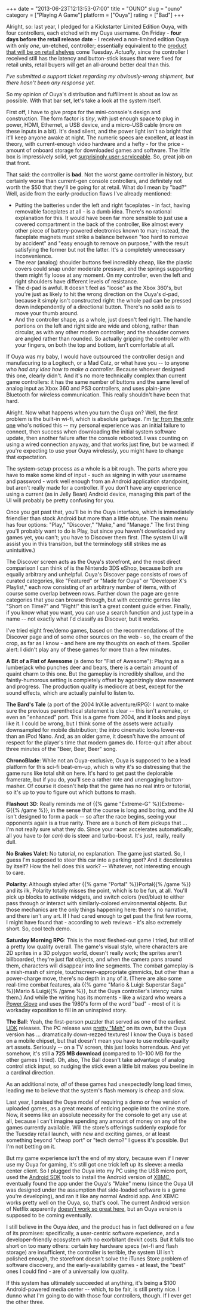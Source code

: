 +++
date = "2013-06-23T12:13:53-07:00"
title = "OUNO"
slug = "ouno"
category = ["Playing A Game"]
platform = ["Ouya"]
rating = ["Bad"]
+++

Alright, so: last year, I pledged for a Kickstarter Limited Edition Ouya, with four controllers, each etched with my Ouya username.  On Friday - <b>four days before the retail release date</b> - I received a non-limited edition Ouya with only <i>one</i>, un-etched, controller; essentially equivalent to the <a href="http://shop.ouya.tv">product that will be on retail shelves</a> come Tuesday.  <i>Actually</i>, since the controller I received still has the latency and button-stick issues that were fixed for retail units, retail buyers will get an all-around better deal than this.

<i>I've submitted a support ticket regarding my obviously-wrong shipment, but there hasn't been any response yet.</i>

So my opinion of Ouya's distribution and fulfillment is about as low as possible.  With that bar set, let's take a look at the system itself.

First off, I have to give props for the mini-console's design and construction.  The form factor is <i>tiny</i>, with just enough space to plug in power, HDMI, Ethernet, a USB device, and a micro-USB cable (more on these inputs in a bit).  It's dead silent, and the power light isn't so bright that it'll keep anyone awake at night.  The numeric specs are excellent, at least in theory, with current-enough video hardware and a hefty - for the price - amount of onboard storage for downloaded games and software.  The little box is impressively solid, yet <a href="http://www.ifixit.com/Device/Ouya">surprisingly user-serviceable</a>.  So, great job on that front.

That said: the controller is <b>bad</b>.  Not the worst game controller in history, but certainly worse than current-gen console controllers, and definitely not worth the $50 that they'll be going for at retail.  What do I mean by "bad?"  Well, aside from the early-production flaws I've already mentioned:

<ul>
<li>Putting the batteries under the left and right faceplates - in fact, having removable faceplates at all - is a dumb idea.  There's no rational explanation for this.  It would have been far more sensible to just use a covered compartment in the back of the controller, like almost every other piece of battery-powered electronics known to man; instead, the faceplate magnets must strike a balance between "too hard to remove by accident" and "easy enough to remove on purpose," with the result satisfying the former but not the latter.  It's a completely unnecessary inconvenience.</li>
<li>The rear (analog) shoulder buttons feel incredibly cheap, like the plastic covers could snap under moderate pressure, and the springs supporting them might fly loose at any moment.  On my controller, even the left and right shoulders have different levels of resistance.</li>
<li>The d-pad is awful.  It doesn't feel as "loose" as the Xbox 360's, but you're just as likely to hit the wrong direction on the Ouya's d-pad, because it simply isn't constructed right: the whole pad can be pressed down independently of a directional button.  There's no solid axis to move your thumb around.</li>
<li>And the controller shape, as a whole, just doesn't feel right.  The handle portions on the left and right side are wide and oblong, rather than circular, as with any other modern controller; and the shoulder corners are angled rather than rounded.  So actually gripping the controller with your fingers, on both the top and bottom, isn't comfortable at all.</li>
</ul>

If Ouya was my baby, I would have outsourced the controller design and manufacuring to a Logitech, or a Mad Catz, or what have you -- to anyone who <i>had any idea how to make a controller</i>.  Because whoever designed this one, clearly didn't.  And it's no more technically complex than current game controllers: it has the same number of buttons and the same level of analog input as Xbox 360 and PS3 controllers, and uses plain-jane Bluetooth for wireless communication.  This really shouldn't have been that hard.

Alright.  Now what happens when you turn the Ouya on?  Well, the first problem is the built-in wi-fi, which is absolute garbage.  I'm <a href="https://www.google.com/search?q=ouya+wifi">far from the only one</a> who's noticed this -- my personal experience was an initial failure to connect, then success when downloading the initial system software update, then another failure after the console rebooted.  I was counting on using a wired connection anyway, and that works just fine, but be warned: if you're expecting to use your Ouya wirelessly, you might have to change that expectation.

The system-setup process as a whole is a bit rough.  The parts where you have to make some kind of input - such as signing in with your username and password - work well enough from an Android application standpoint, but aren't really made for a controller.  If you don't have any experience using a current (as in Jelly Bean) Android device, managing this part of the UI will probably be pretty confusing for you.

Once you get past that, you'll be in the Ouya interface, which is immediately friendlier than stock Android but more than a little obtuse.  The main menu has four options: "Play," "Discover," "Make," and "Manage."  The first thing you'll probably want to do is Play, but since you haven't downloaded any games yet, you can't; you have to Discover them first.  (The system UI will assist you in this transition, but the terminology still strikes me as unintuitive.)

The Discover screen acts as the Ouya's storefront, and the most direct comparison I can think of is the Nintendo 3DS eShop, because both are equally arbitrary and unhelpful.  Ouya's Discover page consists of rows of curated categories, like "Featured" or "Made for Ouya" or "Developer X's Playlist," each row consisting of an arbitrary number of items, with of course some overlap between rows.  Further down the page are genre categories that you can browse through, but with eccentric genres like "Short on Time?" and "Fight!" this isn't a great content guide either.  Finally, if you know what you want, you can use a search function and just type in a name -- not exactly what I'd classify as Discover, but it works.

I've tried eight free/demo games, based on the recommendations of the Discover page and of some other sources on the web - so, the cream of the crop, as far as I know - and here are my thoughts on each of them.  Spoiler alert: I didn't play any of these games for more than a few minutes.

<b>A Bit of a Fist of Awesome</b> (a demo for "Fist of Awesome"): Playing as a lumberjack who punches deer and bears, there is a certain amount of quaint charm to this one.  But the gameplay is incredibly shallow, and the faintly-humorous setting is completely offset by agonizingly slow movement and progress.  The production quality is mediocre at best, except for the sound effects, which are actually painful to listen to.

<b>The Bard's Tale</b> (a port of the 2004 InXile adventure/RPG): I want to make sure the previous parenthetical statement is clear -- this isn't a remake, or even an "enhanced" port.  This is a game from 2004, and it looks and plays like it.  I could be wrong, but I think some of the assets were actually downsampled for mobile distribution; the intro cinematic looks lower-res than an iPod Nano.  And, as an older game, it doesn't have the amount of respect for the player's time that modern games do.  I force-quit after about three minutes of the "Beer, Beer, Beer" song.

<b>ChronoBlade</b>: While not an Ouya-exclusive, Ouya is supposed to be a lead platform for this sci-fi beat-em-up, which is why it's so distressing that the game runs like total shit on here.  It's hard to get past the deplorable framerate, but if you do, you'll see a rather rote and unengaging button-masher.  Of course it doesn't help that the game has no real intro or tutorial, so it's up to you to figure out which buttons to mash.

<b>Flashout 3D</b>: Really reminds me of {{% game "Extreme-G" %}}Extreme-G{{% /game %}}, in the sense that the course is long and boring, and the AI isn't designed to form a pack -- so after the race begins, seeing your opponents again is a true rarity.  There are a bunch of item pickups that ... I'm not really sure what they do.  Since your racer accelerates automatically, all you have to (or <i>can</i>) do is steer and turbo-boost.  It's just, really, really dull.

<b>No Brakes Valet</b>: No tutorial, no explanation.  The game just started.  So, I guess I'm supposed to steer this car into a parking spot?  And it decelerates by itself?  How the hell does this work?  -- Whatever, not interesting enough to care.

<b>Polarity</b>: Although styled after {{% game "Portal" %}}Portal{{% /game %}} and its ilk, Polarity totally misses the point, which is to be fun, at all.  You'll pick up blocks to activate widgets, and switch colors (red/blue) to either pass through or interact with similarly-colored environmental objects.  But those mechanics are the only things happening here: there's no narrative, and there isn't any art.  If I had cared enough to get past the first few rooms, I might have found that - according to web reviews - it's also extremely short.  So, cool tech demo.

<b>Saturday Morning RPG</b>: This is the most fleshed-out game I tried, but still of a pretty low quality overall.  The game's visual style, where characters are 2D sprites in a 3D polygon world, doesn't really work; the sprites aren't billboarded, they're just flat objects, and when the camera pans around them, characters will disappear into line segments.  The combat gameplay is a mish-mash of simple, touchscreen-appropriate gimmicks, but other than a power-charge move, there's no depth in any of it.  (There are also some real-time combat features, ala {{% game "Mario & Luigi: Superstar Saga" %}}Mario & Luigi{{% /game %}}, but the Ouya controller's latency ruins them.)  And while the writing has its moments - like a wizard who wears a <a href="http://en.wikipedia.org/wiki/Power_Glove">Power Glove</a> and uses the 1980's form of the word "bad" - most of it is workaday exposition to fill in an uninspired story.

<b>The Ball</b>: Yeah, the first-person puzzler that served as one of the earliest <a href="http://www.unrealengine.com/udk/">UDK</a> releases.  The PC release was <a href="http://www.metacritic.com/game/pc/the-ball">pretty "Meh"</a> on its own, but the Ouya version has ... dramatically down-rezzed textures!  I know the Ouya is based on a mobile chipset, but that doesn't mean you have to use mobile-quailty art assets.  Seriously -- on a TV screen, this just looks horrendous.  And yet somehow, it's still a <b>725 MB download</b> (compared to 10-100 MB for the other games I tried).  Oh, also, The Ball doesn't take advantage of analog control stick input, so nudging the stick even a little bit makes you beeline in a cardinal direction.

As an additional note, <i>all</i> of these games had unexpectedly long load times, leading me to believe that the system's flash memory is cheap and slow.

Last year, I praised the Ouya model of requiring a demo or free version of uploaded games, as a great means of enticing people into the online store.  Now, it seems like an absolute necessity for the console to get any use at all, because I can't imagine spending any amount of money on any of the games currently available.  Will the store's offerings suddenly explode for the Tuesday retail launch, with new and exciting games, or at least something beyond "cheap port" or "tech demo?"  I guess it's possible.  But I'm not betting on it.

But my game experience isn't the end of my story, because even if I never use my Ouya for gaming, it's still got one trick left up its sleeve: a media center client.  So I plugged the Ouya into my PC using the USB micro port, used the <a href="http://developer.android.com/sdk/index.html">Android SDK</a> tools to install the Android version of <a href="http://xbmc.org/">XBMC</a>, eventually found the app under the Ouya's "Make" menu (since the Ouya UI was designed under the assumption that side-loaded software is a game you're developing), and ran it like any normal Android app.  And XBMC works pretty well on the Ouya, so, that's cool.  The current Android version of Netflix apparently <a href="http://ouyaboards.com/ouya-apps/766-netflix-running-ouya.html">doesn't work so great here</a>, but an Ouya version is supposed to be coming eventually.

I still believe in the Ouya <i>idea</i>, and the product has in fact delivered on a few of its promises: specifically, a user-centric software experience, and a developer-friendly ecosystem with no exorbitant devkit costs.  But it falls too short on too many others: certain key hardware specs (wi-fi and flash storage) are insufficient, the controller is terrible, the system UI isn't polished enough, the storefront doesn't solve the iTunes Store problem of software discovery, and the early-availability games - at least, the "best" ones I could find - are of a universally low quality.

If this system has ultimately succeeded at anything, it's being a $100 Android-powered media center -- which, to be fair, is still pretty nice.  I dunno what I'm going to do with those four controllers, though.  If I ever get the other three.
